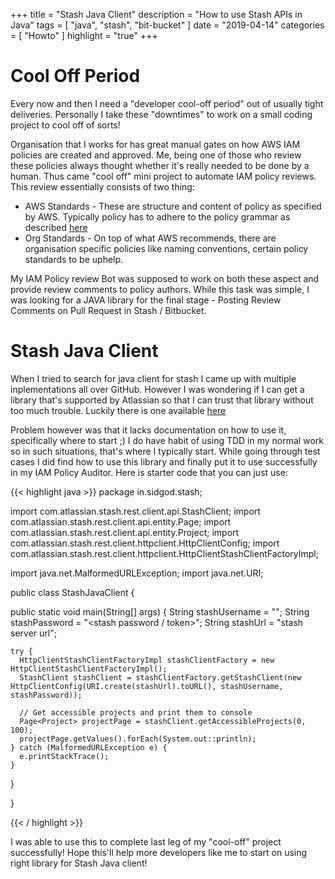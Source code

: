 +++
title = "Stash Java Client"
description = "How to use Stash APIs in Java"
tags = [
    "java",
    "stash",
    "bit-bucket"
]
date = "2019-04-14"
categories = [
    "Howto"
]
highlight = "true"
+++
# Cool Off Period
Every now and then I need a "developer cool-off period" out of usually tight deliveries. Personally I take these "downtimes" to work on a small coding project to cool off of sorts!

Organisation that I works for has great manual gates on how AWS IAM policies are created and approved. Me, being one of those who review these policies always thought whether it's really needed to be done by a human. Thus came "cool off" mini project to automate IAM policy reviews. This review essentially consists of two thing:

* AWS Standards - These are structure and content of policy as specified by AWS. Typically policy has to adhere to the policy grammar as described [here](https://docs.aws.amazon.com/IAM/latest/UserGuide/reference_policies_grammar.html) 
* Org Standards - On top of what AWS recommends, there are organisation specific policies like naming conventions, certain policy standards to be uphelp.

My IAM Policy review Bot was supposed to work on both these aspect and provide review comments to policy authors. While this task was simple, I was looking for a JAVA library for the final stage - Posting Review Comments on Pull Request in Stash / Bitbucket.

# Stash Java Client
When I tried to search for java client for stash I came up with multiple inplementations all over GitHub. However I was wondering if I can get a library that's supported by Atlassian so that I can trust that library without too much trouble. Luckily there is one available [here](https://bitbucket.org/atlassianlabs/stash-java-client/)

Problem however was that it lacks documentation on how to use it, specifically where to start ;) I do have habit of using TDD in my normal work so in such situations, that's where I typically start. While going through test cases I did find how to use this library and finally put it to use successfully in my IAM Policy Auditor. Here is starter code that you can just use:

{{< highlight java  >}}
package in.sidgod.stash;

import com.atlassian.stash.rest.client.api.StashClient;
import com.atlassian.stash.rest.client.api.entity.Page;
import com.atlassian.stash.rest.client.api.entity.Project;
import com.atlassian.stash.rest.client.httpclient.HttpClientConfig;
import com.atlassian.stash.rest.client.httpclient.HttpClientStashClientFactoryImpl;

import java.net.MalformedURLException;
import java.net.URI;

public class StashJavaClient {

  public static void main(String[] args) {
    String stashUsername = "<stash user name>";
    String stashPassword = "<stash password / token>";
    String stashUrl = "stash server url";

    try {
      HttpClientStashClientFactoryImpl stashClientFactory = new HttpClientStashClientFactoryImpl();
      StashClient stashClient = stashClientFactory.getStashClient(new HttpClientConfig(URI.create(stashUrl).toURL(), stashUsername, stashPassword));

      // Get accessible projects and print them to console
      Page<Project> projectPage = stashClient.getAccessibleProjects(0, 100);
      projectPage.getValues().forEach(System.out::println);
    } catch (MalformedURLException e) {
      e.printStackTrace();
    }
  }

}

{{< / highlight >}}

I was able to use this to complete last leg of my "cool-off" project successfully! Hope this'll help more developers like me to start on using right library for Stash Java client!
